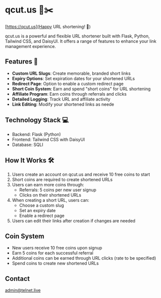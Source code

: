 # qcut.us 🔗✂️

[https://qcut.us](Happy URL shortening! 🎉)

qcut.us is a powerful and flexible URL shortener built with Flask, Python, Tailwind CSS, and DaisyUI. It offers a range of features to enhance your link management experience.

## Features 🚀

- **Custom URL Slugs**: Create memorable, branded short links
- **Expiry Options**: Set expiration dates for your shortened URLs
- **Redirect Page**: Option to enable a custom redirect page
- **Short Coin System**: Earn and spend "short coins" for URL shortening
- **Affiliate Program**: Earn coins through referrals and clicks
- **Detailed Logging**: Track URL and affiliate activity
- **Link Editing**: Modify your shortened links as neede

## Technology Stack 💻

- Backend: Flask (Python)
- Frontend: Tailwind CSS with DaisyUI
- Database: SQLI

## How It Works 🛠️

1. Users create an account on qcut.us and receive 10 free coins to start
2. Short coins are required to create shortened URLs
3. Users can earn more coins through:
   - Referrals: 5 coins per new user signup
   - Clicks on their shortened URLs
4. When creating a short URL, users can:
   - Choose a custom slug
   - Set an expiry date
   - Enable a redirect page
5. Users can edit their links after creation if changes are needed

## Coin System

- New users receive 10 free coins upon signup
- Earn 5 coins for each successful referral
- Additional coins can be earned through URL clicks (rate to be specified)
- Spend coins to create new shortened URLs

## Contact

admin@telnet.live

